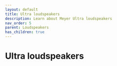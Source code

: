 ```yaml
---
layout: default
title: Ultra loudspeakers
description: Learn about Meyer Ultra loudspeakers
nav_order: 5
parent: Loudspeakers
has_children: true
---
```


# Ultra loudspeakers